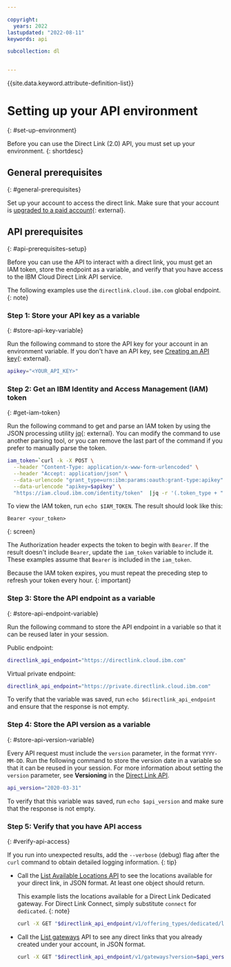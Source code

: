 ```yaml
---

copyright:
  years: 2022
lastupdated: "2022-08-11"
keywords: api

subcollection: dl


---
```


{{site.data.keyword.attribute-definition-list}}

# Setting up your API environment
{: #set-up-environment}

Before you can use the Direct Link (2.0) API, you must set up your environment.
{: shortdesc}

## General prerequisites
{: #general-prerequisites}

Set up your account to access the direct link. Make sure that your account is [upgraded to a paid account](/docs/account?topic=account-accountfaqs#changeacct){: external}.

## API prerequisites
{: #api-prerequisites-setup}

Before you can use the API to interact with a direct link, you must get an IAM token, store the endpoint as a variable, and verify that you have access to the IBM Cloud Direct Link API service.

The following examples use the `directlink.cloud.ibm.com` global endpoint.
{: note}

### Step 1: Store your API key as a variable
{: #store-api-key-variable}

Run the following command to store the API key for your account in an environment variable. If you don't have an API key, see [Creating an API key](/docs/account?topic=account-userapikey#create_user_key){: external}.

```sh
apikey="<YOUR_API_KEY>"
```

### Step 2: Get an IBM Identity and Access Management (IAM) token
{: #get-iam-token}

Run the following command to get and parse an IAM token by using the JSON processing utility [jq](https://stedolan.github.io/jq/){: external}. You can modify the command to use another parsing tool, or you can remove the last part of the command if you prefer to manually parse the token.

```sh
iam_token=`curl -k -X POST \
  --header "Content-Type: application/x-www-form-urlencoded" \
  --header "Accept: application/json" \
  --data-urlencode "grant_type=urn:ibm:params:oauth:grant-type:apikey" \
  --data-urlencode "apikey=$apikey" \
  "https://iam.cloud.ibm.com/identity/token"  |jq -r '(.token_type + " " + .access_token)'`
```

To view the IAM token, run ``echo $IAM_TOKEN``. The result should look like this:

```text
Bearer <your_token>
```
{: screen}

The Authorization header expects the token to begin with `Bearer`. If the result doesn't include `Bearer`, update the `iam_token` variable to include it. These examples assume that `Bearer` is included in the `iam_token`.

Because the IAM token expires, you must repeat the preceding step to refresh your token every hour.
{: important}

### Step 3: Store the API endpoint as a variable
{: #store-api-endpoint-variable}

Run the following command to store the API endpoint in a variable so that it can be reused later in your session.  

Public endpoint:

```sh
directlink_api_endpoint="https://directlink.cloud.ibm.com"
```

Virtual private endpoint:

```sh
directlink_api_endpoint="https://private.directlink.cloud.ibm.com"
```

To verify that the variable was saved, run `echo $directlink_api_endpoint` and ensure that the response is not empty.

### Step 4: Store the API version as a variable
{: #store-api-version-variable}

Every API request must include the `version` parameter, in the format `YYYY-MM-DD`. Run the following command to store the version date in a variable so that it can be reused in your session. For more information about setting the `version` parameter, see **Versioning** in the [Direct Link API](/apidocs/direct_link#versioning).

```sh
api_version="2020-03-31"
```

To verify that this variable was saved, run ``echo $api_version`` and make sure that the response is not empty.

### Step 5: Verify that you have API access
{: #verify-api-access}

If you run into unexpected results, add the `--verbose` (debug) flag after the `curl` command to obtain detailed logging information.
{: tip}

* Call the [List Available Locations API](/apidocs/direct_link#list-offering-type-locations) to see the locations available for your direct link, in JSON format. At least one object should return. 
   
   This example lists the locations available for a Direct Link Dedicated gateway. For Direct Link Connect, simply substitute `connect` for `dedicated`.
   {: note}

    ```sh
    curl -X GET "$directlink_api_endpoint/v1/offering_types/dedicated/locations?version=$api_version"   -H "Authorization: Bearer $IAM_TOKEN"
    ```

* Call the [List gateways](/apidocs/direct_link#list-gateways) API to see any direct links that you already created under your account, in JSON format.

    ```sh
    curl -X GET "$directlink_api_endpoint/v1/gateways?version=$api_version"   -H "Authorization: Bearer $IAM_TOKEN"
    ```
